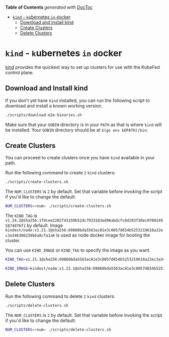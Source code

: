 <!-- START doctoc generated TOC please keep comment here to allow auto update -->
<!-- DON'T EDIT THIS SECTION, INSTEAD RE-RUN doctoc TO UPDATE -->
**Table of Contents**  *generated with [DocToc](https://github.com/thlorenz/doctoc)*

- [`kind` - `k`ubernetes `in` `d`ocker](#kind---kubernetes-in-docker)
  - [Download and Install kind](#download-and-install-kind)
  - [Create Clusters](#create-clusters)
  - [Delete Clusters](#delete-clusters)

<!-- END doctoc generated TOC please keep comment here to allow auto update -->

# `kind` - `k`ubernetes `in` `d`ocker

[kind](https://github.com/kubernetes-sigs/kind) provides the quickest way to
set up clusters for use with the KubeFed control plane.

## Download and Install kind

If you don't yet have `kind` installed, you can run the following script to
download and install a known working version.

```bash
./scripts/download-e2e-binaries.sh
```

Make sure that your `GOBIN` directory is in your `PATH` as that is where `kind`
will be installed. Your `GOBIN` directory should be at `$(go env GOPATH)/bin`:

## Create Clusters

You can proceed to create clusters once you have `kind` available in your path.

Run the following command to create `2` `kind` clusters:

```bash
./scripts/create-clusters.sh
```

The `NUM_CLUSTERS` is `2` by default. Set that variable before invoking the
script if you'd like to change the default:

```bash
NUM_CLUSTERS=<num> ./scripts/create-clusters.sh
```

The `KIND_TAG` is `v1.24.2@sha256:1f0cee2282f43150b52dc7933183ed96abdcfc8d293f30ec07082495874876f1` by default.
Image `kindest/node:v1.21.1@sha256:69860bda5563ac81e3c0057d654b5253219618a22ec3a346306239bba8cfa1a6` is used as
node docker image for booting the cluster.

You can use `KIND_IMAGE` or `KIND_TAG` to specify the image as you want.
```bash
KIND_TAG=v1.21.1@sha256:69860bda5563ac81e3c0057d654b5253219618a22ec3a346306239bba8cfa1a6 ./scripts/create-clusters.sh
```

```bash
KIND_IMAGE=kindest/node:v1.21.1@sha256:69860bda5563ac81e3c0057d654b5253219618a22ec3a346306239bba8cfa1a6 ./scripts/create-clusters.sh
```

## Delete Clusters

Run the following command to delete `2` `kind` clusters:

```bash
./scripts/delete-clusters.sh
```

The `NUM_CLUSTERS` is `2` by default. Set that variable before invoking the script
if you'd like to change the default:

```bash
NUM_CLUSTERS=<num> ./scripts/delete-clusters.sh
```
